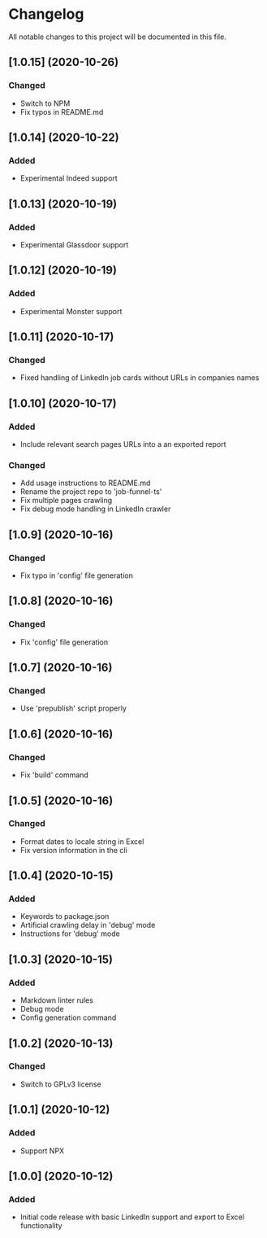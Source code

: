 # Changelog

All notable changes to this project will be documented in this file.

## [1.0.15] (2020-10-26)

### Changed

- Switch to NPM
- Fix typos in README.md

## [1.0.14] (2020-10-22)

### Added

- Experimental Indeed support

## [1.0.13] (2020-10-19)

### Added

- Experimental Glassdoor support

## [1.0.12] (2020-10-19)

### Added

- Experimental Monster support

## [1.0.11] (2020-10-17)

### Changed

- Fixed handling of LinkedIn job cards without URLs in companies names

## [1.0.10] (2020-10-17)

### Added

- Include relevant search pages URLs into a an exported report

### Changed

- Add usage instructions to README.md
- Rename the project repo to 'job-funnel-ts'
- Fix multiple pages crawling
- Fix debug mode handling in LinkedIn crawler

## [1.0.9] (2020-10-16)

### Changed

- Fix typo in 'config' file generation

## [1.0.8] (2020-10-16)

### Changed

- Fix 'config' file generation

## [1.0.7] (2020-10-16)

### Changed

- Use 'prepublish' script properly

## [1.0.6] (2020-10-16)

### Changed

- Fix 'build' command

## [1.0.5] (2020-10-16)

### Changed

- Format dates to locale string in Excel
- Fix version information in the cli

## [1.0.4] (2020-10-15)

### Added

- Keywords to package.json
- Artificial crawling delay in 'debug' mode
- Instructions for 'debug' mode

## [1.0.3] (2020-10-15)

### Added

- Markdown linter rules
- Debug mode
- Config generation command

## [1.0.2] (2020-10-13)

### Changed

- Switch to GPLv3 license

## [1.0.1] (2020-10-12)

### Added

- Support NPX

## [1.0.0] (2020-10-12)

### Added

- Initial code release with basic LinkedIn support and export to Excel functionality
